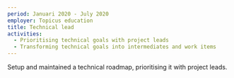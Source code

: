 ```yaml
---
period: Januari 2020 - July 2020
employer: Topicus education
title: Technical lead
activities:
  - Prioritising technical goals with project leads
  - Transforming technical goals into intermediates and work items
---
```


Setup and maintained a technical roadmap, prioritising it with project leads.
